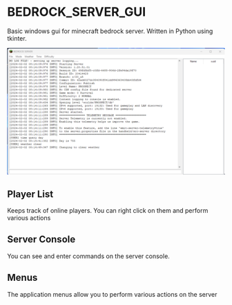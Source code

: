 # BEDROCK_SERVER_GUI
Basic windows gui for minecraft bedrock server. Written in Python using tkinter.


![Screenshot](https://github.com/bunkford/BEDROCK_SERVER_GUI/raw/master/screenshot.png)

## Player List

Keeps track of online players. You can right click on them and perform various actions

## Server Console

You can see and enter commands on the server console. 

## Menus

The application menus allow you to perform various actions on the server